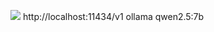 ![](https://qhdtc.oss-cn-chengdu.aliyuncs.com/new/20241026143155.png)
http://localhost:11434/v1
ollama
qwen2.5:7b